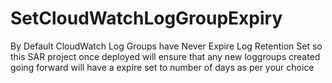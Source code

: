# SetCloudWatchLogGroupExpiry

By Default CloudWatch Log Groups have Never Expire Log Retention Set so this SAR project once deployed will ensure that any new loggroups created going forward will have a expire set to number of days as per your choice